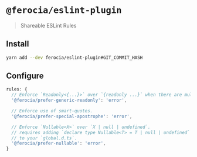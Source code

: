 # `@ferocia/eslint-plugin`

> Shareable ESLint Rules

## Install

```bash
yarn add --dev ferocia/eslint-plugin#GIT_COMMIT_HASH
```

## Configure

```js
rules: {
  // Enforce `Readonly<{...}>` over `{readonly ...}` when there are multiple props.
  '@ferocia/prefer-generic-readonly': 'error',

  // Enforce use of smart-quotes.
  '@ferocia/prefer-special-apostrophe': 'error',

  // Enforce `Nullable<X>` over `X | null | undefined`.
  // requires adding `declare type Nullable<T> = T | null | undefined`
  // to your `global.d.ts`.
  '@ferocia/prefer-nullable': 'error',
}
```
